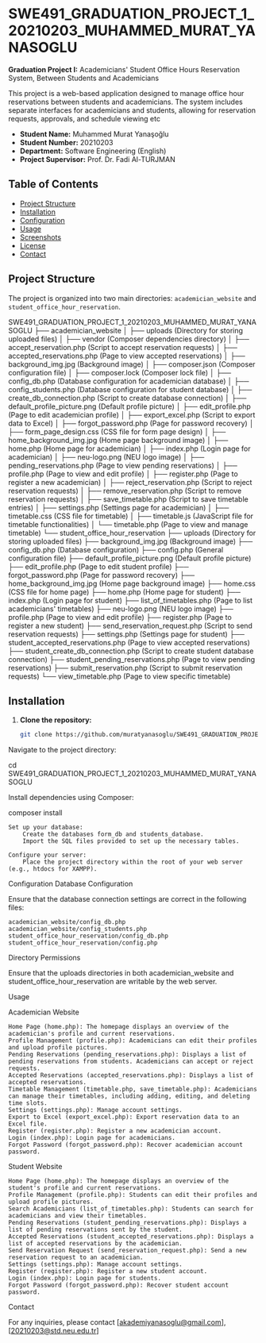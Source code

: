# SWE491_GRADUATION_PROJECT_1_20210203_MUHAMMED_MURAT_YANASOGLU

**Graduation Project I:** Academicians' Student Office Hours Reservation System, Between Students and Academicians

This project is a web-based application designed to manage office hour reservations between students and academicians. The system includes separate interfaces for academicians and students, allowing for reservation requests, approvals, and schedule viewing etc

- **Student Name:** Muhammed Murat Yanaşoğlu
- **Student Number:** 20210203
- **Department:** Software Engineering (English)
- **Project Supervisor:** Prof. Dr. Fadi Al-TURJMAN

## Table of Contents

- [Project Structure](#project-structure)
- [Installation](#installation)
- [Configuration](#configuration)
- [Usage](#usage)
- [Screenshots](#screenshots)
- [License](#license)
- [Contact](#contact)

## Project Structure

The project is organized into two main directories: `academician_website` and `student_office_hour_reservation`.

SWE491_GRADUATION_PROJECT_1_20210203_MUHAMMED_MURAT_YANASOGLU
├── academician_website
│ ├── uploads (Directory for storing uploaded files)
│ ├── vendor (Composer dependencies directory)
│ ├── accept_reservation.php (Script to accept reservation requests)
│ ├── accepted_reservations.php (Page to view accepted reservations)
│ ├── background_img.jpg (Background image)
│ ├── composer.json (Composer configuration file)
│ ├── composer.lock (Composer lock file)
│ ├── config_db.php (Database configuration for academician database)
│ ├── config_students.php (Database configuration for student database)
│ ├── create_db_connection.php (Script to create database connection)
│ ├── default_profile_picture.png (Default profile picture)
│ ├── edit_profile.php (Page to edit academician profile)
│ ├── export_excel.php (Script to export data to Excel)
│ ├── forgot_password.php (Page for password recovery)
│ ├── form_page_design.css (CSS file for form page design)
│ ├── home_background_img.jpg (Home page background image)
│ ├── home.php (Home page for academician)
│ ├── index.php (Login page for academician)
│ ├── neu-logo.png (NEU logo image)
│ ├── pending_reservations.php (Page to view pending reservations)
│ ├── profile.php (Page to view and edit profile)
│ ├── register.php (Page to register a new academician)
│ ├── reject_reservation.php (Script to reject reservation requests)
│ ├── remove_reservation.php (Script to remove reservation requests)
│ ├── save_timetable.php (Script to save timetable entries)
│ ├── settings.php (Settings page for academician)
│ ├── timetable.css (CSS file for timetable)
│ ├── timetable.js (JavaScript file for timetable functionalities)
│ └── timetable.php (Page to view and manage timetable)
└── student_office_hour_reservation
├── uploads (Directory for storing uploaded files)
├── background_img.jpg (Background image)
├── config_db.php (Database configuration)
├── config.php (General configuration file)
├── default_profile_picture.png (Default profile picture)
├── edit_profile.php (Page to edit student profile)
├── forgot_password.php (Page for password recovery)
├── home_background_img.jpg (Home page background image)
├── home.css (CSS file for home page)
├── home.php (Home page for student)
├── index.php (Login page for student)
├── list_of_timetables.php (Page to list academicians' timetables)
├── neu-logo.png (NEU logo image)
├── profile.php (Page to view and edit profile)
├── register.php (Page to register a new student)
├── send_reservation_request.php (Script to send reservation requests)
├── settings.php (Settings page for student)
├── student_accepted_reservations.php (Page to view accepted reservations)
├── student_create_db_connection.php (Script to create student database connection)
├── student_pending_reservations.php (Page to view pending reservations)
├── submit_reservation.php (Script to submit reservation requests)
└── view_timetable.php (Page to view specific timetable)

## Installation

1. **Clone the repository:**
   ```bash
   git clone https://github.com/muratyanasoglu/SWE491_GRADUATION_PROJECT_1_20210203_MUHAMMED_MURAT_YANASOGLU.git
   ```

Navigate to the project directory:

cd SWE491_GRADUATION_PROJECT_1_20210203_MUHAMMED_MURAT_YANASOGLU

Install dependencies using Composer:

composer install

    Set up your database:
        Create the databases form_db and students_database.
        Import the SQL files provided to set up the necessary tables.

    Configure your server:
        Place the project directory within the root of your web server (e.g., htdocs for XAMPP).

Configuration
Database Configuration

Ensure that the database connection settings are correct in the following files:

    academician_website/config_db.php
    academician_website/config_students.php
    student_office_hour_reservation/config_db.php
    student_office_hour_reservation/config.php

Directory Permissions

Ensure that the uploads directories in both academician_website and student_office_hour_reservation are writable by the web server.

Usage

Academician Website

    Home Page (home.php): The homepage displays an overview of the academician's profile and current reservations.
    Profile Management (profile.php): Academicians can edit their profiles and upload profile pictures.
    Pending Reservations (pending_reservations.php): Displays a list of pending reservations from students. Academicians can accept or reject requests.
    Accepted Reservations (accepted_reservations.php): Displays a list of accepted reservations.
    Timetable Management (timetable.php, save_timetable.php): Academicians can manage their timetables, including adding, editing, and deleting time slots.
    Settings (settings.php): Manage account settings.
    Export to Excel (export_excel.php): Export reservation data to an Excel file.
    Register (register.php): Register a new academician account.
    Login (index.php): Login page for academicians.
    Forgot Password (forgot_password.php): Recover academician account password.

Student Website

    Home Page (home.php): The homepage displays an overview of the student's profile and current reservations.
    Profile Management (profile.php): Students can edit their profiles and upload profile pictures.
    Search Academicians (list_of_timetables.php): Students can search for academicians and view their timetables.
    Pending Reservations (student_pending_reservations.php): Displays a list of pending reservations sent by the student.
    Accepted Reservations (student_accepted_reservations.php): Displays a list of accepted reservations by the academician.
    Send Reservation Request (send_reservation_request.php): Send a new reservation request to an academician.
    Settings (settings.php): Manage account settings.
    Register (register.php): Register a new student account.
    Login (index.php): Login page for students.
    Forgot Password (forgot_password.php): Recover student account password.

Contact

For any inquiries, please contact [akademiyanasoglu@gmail.com],[20210203@std.neu.edu.tr]
